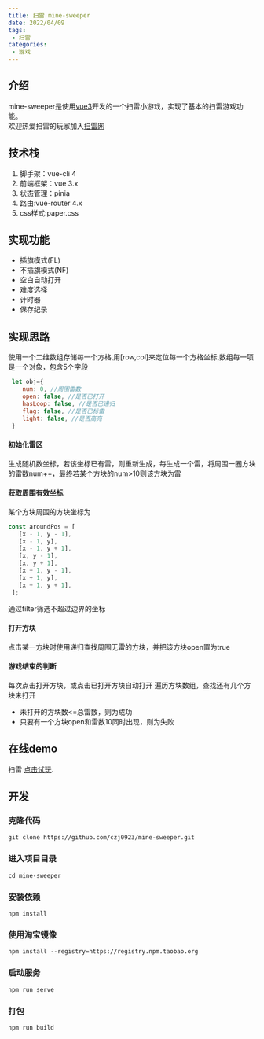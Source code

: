 ```yaml
---
title: 扫雷 mine-sweeper
date: 2022/04/09
tags: 
 - 扫雷
categories:
 - 游戏
---
```


## 介绍
mine-sweeper是使用[vue3](https://v3.cn.vuejs.org/)开发的一个扫雷小游戏，实现了基本的扫雷游戏功能。\
欢迎热爱扫雷的玩家加入[扫雷网](http://saolei.wang/)

## 技术栈

1. 脚手架：vue-cli 4
2. 前端框架：vue 3.x
3. 状态管理：pinia
4. 路由:vue-router 4.x
5. css样式:paper.css

## 实现功能
- 插旗模式(FL)
- 不插旗模式(NF)
- 空白自动打开
- 难度选择
- 计时器
- 保存纪录


## 实现思路
使用一个二维数组存储每一个方格,用[row,col]来定位每一个方格坐标,数组每一项是一个对象，包含5个字段
``` js
 let obj={
    num: 0, //周围雷数
    open: false, //是否已打开
    hasLoop: false, //是否已递归
    flag: false, //是否已标雷
    light: false, //是否高亮
 }
 ```
 #### 初始化雷区
 生成随机数坐标，若该坐标已有雷，则重新生成，每生成一个雷，将周围一圈方块的雷数num++，最终若某个方块的num>10则该方块为雷

 #### 获取周围有效坐标
 某个方块周围的方块坐标为
 ``` js
 const aroundPos = [
    [x - 1, y - 1],
    [x - 1, y],
    [x - 1, y + 1],
    [x, y - 1],
    [x, y + 1],
    [x + 1, y - 1],
    [x + 1, y],
    [x + 1, y + 1],
  ];
 ```
通过filter筛选不超过边界的坐标

#### 打开方块
点击某一方块时使用递归查找周围无雷的方块，并把该方块open置为true

#### 游戏结束的判断
每次点击打开方块，或点击已打开方块自动打开
遍历方块数组，查找还有几个方块未打开

- 未打开的方块数<=总雷数，则为成功
- 只要有一个方块open和雷数10同时出现，则为失败

## 在线demo
扫雷 [点击试玩](https://czj0923.github.io/mine-sweeper/dist).

## 开发
### 克隆代码
```
git clone https://github.com/czj0923/mine-sweeper.git
```
### 进入项目目录
```
cd mine-sweeper
```
### 安装依赖
```
npm install
```
### 使用淘宝镜像
```
npm install --registry=https://registry.npm.taobao.org
```
### 启动服务
```
npm run serve
```
### 打包
```
npm run build
```

